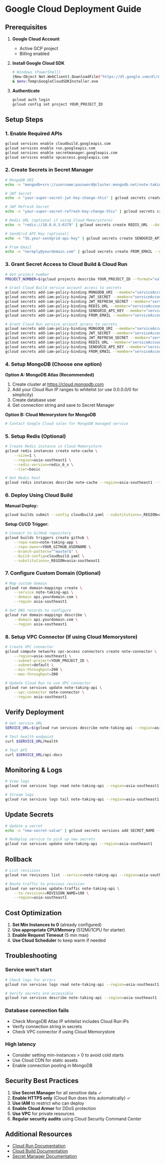 # Google Cloud Deployment Guide

## Prerequisites

1. **Google Cloud Account**
   - Active GCP project
   - Billing enabled

2. **Install Google Cloud SDK**
   ```bash
   # Windows (PowerShell)
   (New-Object Net.WebClient).DownloadFile("https://dl.google.com/dl/cloudsdk/channels/rapid/GoogleCloudSDKInstaller.exe", "$env:Temp\GoogleCloudSDKInstaller.exe")
   & $env:Temp\GoogleCloudSDKInstaller.exe
   ```

3. **Authenticate**
   ```bash
   gcloud auth login
   gcloud config set project YOUR_PROJECT_ID
   ```

## Setup Steps

### 1. Enable Required APIs

```bash
gcloud services enable cloudbuild.googleapis.com
gcloud services enable run.googleapis.com
gcloud services enable secretmanager.googleapis.com
gcloud services enable vpcaccess.googleapis.com
```

### 2. Create Secrets in Secret Manager

```bash
# MongoDB URI
echo -n "mongodb+srv://username:password@cluster.mongodb.net/note-taking-app?retryWrites=true&w=majority" | gcloud secrets create MONGODB_URI --data-file=-

# JWT Secret
echo -n "your-super-secret-jwt-key-change-this" | gcloud secrets create JWT_SECRET --data-file=-

# JWT Refresh Secret
echo -n "your-super-secret-refresh-key-change-this" | gcloud secrets create JWT_REFRESH_SECRET --data-file=-

# Redis URL (optional if using Cloud Memorystore)
echo -n "redis://10.0.0.3:6379" | gcloud secrets create REDIS_URL --data-file=-

# SendGrid API Key (optional)
echo -n "SG.your-sendgrid-api-key" | gcloud secrets create SENDGRID_API_KEY --data-file=-

# From Email
echo -n "noreply@yourdomain.com" | gcloud secrets create FROM_EMAIL --data-file=-
```

### 3. Grant Secret Access to Cloud Build & Cloud Run

```bash
# Get project number
PROJECT_NUMBER=$(gcloud projects describe YOUR_PROJECT_ID --format="value(projectNumber)")

# Grant Cloud Build service account access to secrets
gcloud secrets add-iam-policy-binding MONGODB_URI --member="serviceAccount:${PROJECT_NUMBER}@cloudbuild.gserviceaccount.com" --role="roles/secretmanager.secretAccessor"
gcloud secrets add-iam-policy-binding JWT_SECRET --member="serviceAccount:${PROJECT_NUMBER}@cloudbuild.gserviceaccount.com" --role="roles/secretmanager.secretAccessor"
gcloud secrets add-iam-policy-binding JWT_REFRESH_SECRET --member="serviceAccount:${PROJECT_NUMBER}@cloudbuild.gserviceaccount.com" --role="roles/secretmanager.secretAccessor"
gcloud secrets add-iam-policy-binding REDIS_URL --member="serviceAccount:${PROJECT_NUMBER}@cloudbuild.gserviceaccount.com" --role="roles/secretmanager.secretAccessor"
gcloud secrets add-iam-policy-binding SENDGRID_API_KEY --member="serviceAccount:${PROJECT_NUMBER}@cloudbuild.gserviceaccount.com" --role="roles/secretmanager.secretAccessor"
gcloud secrets add-iam-policy-binding FROM_EMAIL --member="serviceAccount:${PROJECT_NUMBER}@cloudbuild.gserviceaccount.com" --role="roles/secretmanager.secretAccessor"

# Grant Cloud Run service account access to secrets
gcloud secrets add-iam-policy-binding MONGODB_URI --member="serviceAccount:${PROJECT_NUMBER}-compute@developer.gserviceaccount.com" --role="roles/secretmanager.secretAccessor"
gcloud secrets add-iam-policy-binding JWT_SECRET --member="serviceAccount:${PROJECT_NUMBER}-compute@developer.gserviceaccount.com" --role="roles/secretmanager.secretAccessor"
gcloud secrets add-iam-policy-binding JWT_REFRESH_SECRET --member="serviceAccount:${PROJECT_NUMBER}-compute@developer.gserviceaccount.com" --role="roles/secretmanager.secretAccessor"
gcloud secrets add-iam-policy-binding REDIS_URL --member="serviceAccount:${PROJECT_NUMBER}-compute@developer.gserviceaccount.com" --role="roles/secretmanager.secretAccessor"
gcloud secrets add-iam-policy-binding SENDGRID_API_KEY --member="serviceAccount:${PROJECT_NUMBER}-compute@developer.gserviceaccount.com" --role="roles/secretmanager.secretAccessor"
gcloud secrets add-iam-policy-binding FROM_EMAIL --member="serviceAccount:${PROJECT_NUMBER}-compute@developer.gserviceaccount.com" --role="roles/secretmanager.secretAccessor"
```

### 4. Setup MongoDB (Choose one option)

**Option A: MongoDB Atlas (Recommended)**
1. Create cluster at https://cloud.mongodb.com
2. Add your Cloud Run IP ranges to whitelist (or use 0.0.0.0/0 for simplicity)
3. Create database user
4. Get connection string and save to Secret Manager

**Option B: Cloud Memorystore for MongoDB**
```bash
# Contact Google Cloud sales for MongoDB managed service
```

### 5. Setup Redis (Optional)

```bash
# Create Redis instance in Cloud Memorystore
gcloud redis instances create note-cache \
    --size=1 \
    --region=asia-southeast1 \
    --redis-version=redis_6_x \
    --tier=basic

# Get Redis host
gcloud redis instances describe note-cache --region=asia-southeast1 --format="value(host)"
```

### 6. Deploy Using Cloud Build

**Manual Deploy:**
```bash
gcloud builds submit --config cloudbuild.yaml --substitutions=_REGION=asia-southeast1
```

**Setup CI/CD Trigger:**
```bash
# Connect to GitHub repository
gcloud builds triggers create github \
    --repo-name=note-taking-app \
    --repo-owner=YOUR_GITHUB_USERNAME \
    --branch-pattern="^master$" \
    --build-config=cloudbuild.yaml \
    --substitutions=_REGION=asia-southeast1
```

### 7. Configure Custom Domain (Optional)

```bash
# Map custom domain
gcloud run domain-mappings create \
    --service note-taking-api \
    --domain api.yourdomain.com \
    --region asia-southeast1

# Get DNS records to configure
gcloud run domain-mappings describe \
    --domain api.yourdomain.com \
    --region asia-southeast1
```

### 8. Setup VPC Connector (If using Cloud Memorystore)

```bash
# Create VPC connector
gcloud compute networks vpc-access connectors create note-connector \
    --region=asia-southeast1 \
    --subnet-project=YOUR_PROJECT_ID \
    --subnet=default \
    --min-throughput=200 \
    --max-throughput=300

# Update Cloud Run to use VPC connector
gcloud run services update note-taking-api \
    --vpc-connector note-connector \
    --region asia-southeast1
```

## Verify Deployment

```bash
# Get service URL
SERVICE_URL=$(gcloud run services describe note-taking-api --region=asia-southeast1 --format="value(status.url)")

# Test health endpoint
curl $SERVICE_URL/health

# Test API
curl $SERVICE_URL/api-docs
```

## Monitoring & Logs

```bash
# View logs
gcloud run services logs read note-taking-api --region=asia-southeast1 --limit=50

# Stream logs
gcloud run services logs tail note-taking-api --region=asia-southeast1
```

## Update Secrets

```bash
# Update a secret
echo -n "new-secret-value" | gcloud secrets versions add SECRET_NAME --data-file=-

# Redeploy service to pick up new secrets
gcloud run services update note-taking-api --region=asia-southeast1
```

## Rollback

```bash
# List revisions
gcloud run revisions list --service=note-taking-api --region=asia-southeast1

# Route traffic to previous revision
gcloud run services update-traffic note-taking-api \
    --to-revisions=REVISION_NAME=100 \
    --region=asia-southeast1
```

## Cost Optimization

1. **Set Min Instances to 0** (already configured)
2. **Use appropriate CPU/Memory** (512Mi/1CPU for starter)
3. **Enable Request Timeout** (5 min max)
4. **Use Cloud Scheduler** to keep warm if needed

## Troubleshooting

### Service won't start
```bash
# Check logs for errors
gcloud run services logs read note-taking-api --region=asia-southeast1 --limit=100

# Verify secrets are accessible
gcloud run services describe note-taking-api --region=asia-southeast1 --format=yaml
```

### Database connection fails
- Check MongoDB Atlas IP whitelist includes Cloud Run IPs
- Verify connection string in secrets
- Check VPC connector if using Cloud Memorystore

### High latency
- Consider setting min-instances > 0 to avoid cold starts
- Use Cloud CDN for static assets
- Enable connection pooling in MongoDB

## Security Best Practices

1. **Use Secret Manager** for all sensitive data ✓
2. **Enable HTTPS only** (Cloud Run does this automatically) ✓
3. **Use IAM** to restrict who can deploy
4. **Enable Cloud Armor** for DDoS protection
5. **Use VPC** for private resources
6. **Regular security audits** using Cloud Security Command Center

## Additional Resources

- [Cloud Run Documentation](https://cloud.google.com/run/docs)
- [Cloud Build Documentation](https://cloud.google.com/build/docs)
- [Secret Manager Documentation](https://cloud.google.com/secret-manager/docs)
